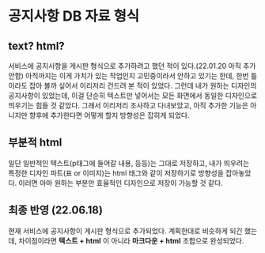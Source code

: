 # 공지사항 DB 자료 형식
## text? html?
서비스에 공지사항을 게시판 형식으로 추가하려고 했던 적이 있다.(22.01.20 아직 추가 안함)
아직까지는 이게 가치가 있는 작업인지 고민중이라서 안하고 있기는 한데, 한번 틀이라도 잡아 볼까 싶어서 
이리저리 건드려 본 적이 있었다.
그런데 내가 원하는 디자인의 공지사항이 있었는데, 이걸 단순히 텍스트만 넣어서는 모든 화면에서 동일한 디자인으로 띄우기는
힘들 것 같았다. 그래서 이리저리 조사하고 다녀보았고, 아직 추가한 기능은 아니지만 향후에 추가한다면 어떻게 할지
방향성은 잡히게 되었다.

## 부분적 html
일단 일반적인 텍스트(p태그에 들어갈 내용, 등등)는 그대로 저장하고, 내가 띄우려는 특정한 디자인 파트(표 or 이미지)는 
html 태그와 같이 저장하기로 방향성을 잡아놓았다.
이러면 아마 원하는 부분만 효율적인 디자인으로 저장이 가능할 것 같다.


## 최종 반영 (22.06.18)
현재 서비스에 공지사항이 게시판 형식으로 추가되었다.
계획한대로 비슷하게 되긴 했는데, 차이점이라면
<strong>텍스트 + html</strong> 이 아니라
<strong>마크다운 + html</strong> 조합으로 완성되었다.
